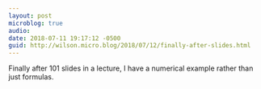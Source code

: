 ```yaml
---
layout: post
microblog: true
audio: 
date: 2018-07-11 19:17:12 -0500
guid: http://wilson.micro.blog/2018/07/12/finally-after-slides.html
---
```

Finally after 101 slides in a lecture, I have a numerical example rather than just formulas.
